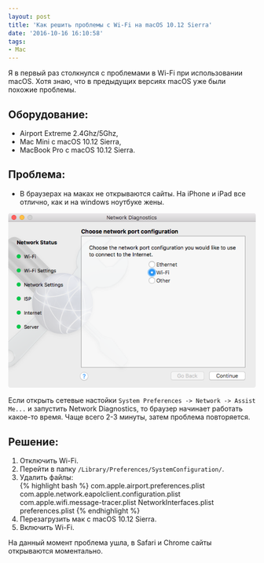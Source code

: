```yaml
---
layout: post
title: 'Как решить проблемы с Wi-Fi на macOS 10.12 Sierra'
date: '2016-10-16 16:10:58'
tags:
- Mac
---
```


Я в первый раз столкнулся с проблемами в Wi-Fi при использовании macOS. Хотя знаю, что в предыдущих версиях macOS уже были похожие проблемы. 

## Оборудование:
- Airport Extreme 2.4Ghz/5Ghz,
- Mac Mini с macOS 10.12 Sierra,
- MacBook Pro с macOS 10.12 Sierra.

## Проблема: 
- В браузерах на маках не открываются сайты. 
На iPhone и iPad все отлично, как и на windows ноутбуке жены. 

![](/images/2016/10/network-diagnostics.png)

Если открыть сетевые настойки `System Preferences -> Network -> Assist Me...` и запустить Network Diagnostics, то браузер начинает работать какое-то время. Чаще всего 2-3 минуты, затем проблема повторяется.

## Решение:  
1) Отключить Wi-Fi.  
2) Перейти в папку `/Library/Preferences/SystemConfiguration/`.  
3) Удалить файлы:  
{% highlight bash %}
com.apple.airport.preferences.plist
com.apple.network.eapolclient.configuration.plist
com.apple.wifi.message-tracer.plist
NetworkInterfaces.plist
preferences.plist
{% endhighlight %}
4) Перезагрузить мак с macOS 10.12 Sierra.  
5) Включить Wi-Fi.  

На данный момент проблема ушла, в Safari и Chrome сайты открываются моментально.

